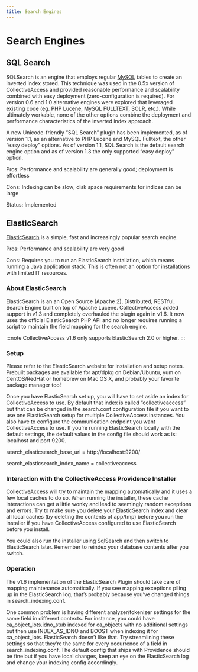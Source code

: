 ```yaml
---
title: Search Engines
---
```


# Search Engines

## SQL Search

SQLSearch is an engine that employs regular [MySQL](https://www.mysql.com/) tables to create an inverted index stored. This technique was used in the 0.5x version of CollectiveAccess and provided reasonable performance and scalability combined with easy deployment (zero-configuration is required). For version 0.6 and 1.0 alternative engines were explored that leveraged existing code (eg. PHP Lucene, MySQL FULLTEXT, SOLR, etc.). While ultimately workable, none of the other options combine the deployment and performance characteristics of the inverted index approach.

A new Unicode-friendly “SQL Search” plugin has been implemented, as of version 1.1, as an alternative to PHP Lucene and MySQL Fulltext, the other “easy deploy” options. As of version 1.1, SQL Search is the default search engine option and as of version 1.3 the only supported “easy deploy” option.

Pros: Performance and scalability are generally good; deployment is effortless

Cons: Indexing can be slow; disk space requirements for indices can be large

Status: Implemented

## ElasticSearch

[ElasticSearch](https://www.elastic.co/) is a simple, fast and increasingly popular search engine.

Pros: Performance and scalability are very good

Cons: Requires you to run an ElasticSearch installation, which means running a Java application stack. This is often not an option for installations with limited IT resources.

### About ElasticSearch

ElasticSearch is an an Open Source (Apache 2), Distributed, RESTful, Search Engine built on top of Apache Lucene. CollectiveAccess added support in v1.3 and completely overhauled the plugin again in v1.6. It now uses the official ElasticSearch PHP API and no longer requires running a script to maintain the field mapping for the search engine.

:::note
CollectiveAccess v1.6 only supports ElasticSearch 2.0 or higher.
:::

### Setup

Please refer to the ElasticSearch website for installation and setup notes. Prebuilt packages are available for apt/dpkg on Debian/Ubuntu, yum on CentOS/RedHat or homebrew on Mac OS X, and probably your favorite package manager too!

Once you have ElasticSearch set up, you will have to set aside an index for CollectiveAccess to use. By default that index is called “collectiveaccess” but that can be changed in the search.conf configuration file if you want to use one ElasticSearch setup for multiple CollectiveAccess instances. You also have to configure the communication endpoint you want CollectiveAccess to use. If you’re running ElasticSearch locally with the default settings, the default values in the config file should work as is: localhost and port 9200.

search_elasticsearch_base_url = http://localhost:9200/

search_elasticsearch_index_name = collectiveaccess

### Interaction with the CollectiveAccess Providence Installer

CollectiveAccess will try to maintain the mapping automatically and it uses a few local caches to do so. When running the installer, these cache interactions can get a little wonky and lead to seemingly random exceptions and errors. Try to make sure you delete your ElasticSearch index and clear all local caches (by deleting the contents of app/tmp) before you run the installer if you have CollectiveAccess configured to use ElasticSearch before you install.

You could also run the installer using SqlSearch and then switch to ElasticSearch later. Remember to reindex your database contents after you switch.
### Operation


The v1.6 implementation of the ElasticSearch Plugin should take care of mapping maintenance automatically. If you see mapping exceptions piling up in the ElasticSearch log, that’s probably because you’ve changed things in search_indexing.conf.

One common problem is having different analyzer/tokenizer settings for the same field in different contexts. For instance, you could have ca_object_lots.idno_stub indexed for ca_objects with no additional settings but then use INDEX_AS_IDNO and BOOST when indexing it for ca_object_lots. ElasticSearch doesn’t like that. Try streamlining these settings so that they’re the same for every occurrence of a field in search_indexing.conf. The default config that ships with Providence should be fine but if you have local changes, keep an eye on the ElasticSearch log and change your indexing config accordingly.
